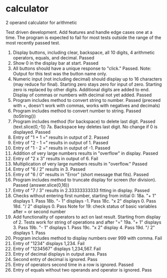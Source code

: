 # calculator
2 operand calculator for arithmetic

Test driven development. Add features and handle edge cases one
  at a time. The program is expected to fail for most tests
  outside the range of the most recently passed test.

1. Display buttons, including clear, backspace, all 10 digits,
     4 arithmetic operators, equals, and decimal. Passed
2. Show 0 in the display bar at start. Passed
3. All buttons should have a unique response to "click." Passed.
     Note: Output for this test was the button name only.
4. Numeric input (not including decimal) should display up
     to 16 characters (may reduce for final). Starting zero stays
     zero for input of zero. Starting zero is replaced by other
     digits. Additional digits are added to end. Display of
     commas or numbers with decimal not yet added. Passed
5. Program includes method to convert string to number. Passed
     (preceed with +, doesn't work with commas, works with
       negatives and decimals)
6. Program includes method to convert number to string. Passed (toString())
7. Program includes method (for backspace) to delete last digit. Passed
       (text.slice(0,-1))
7a. Backspace key deletes last digit. No change if 0 is displayed. Passed
8. Entry of "1 + 1 =" results in output of 2. Passed
9. Entry of "2 - 1 =" results in output of 1. Passed
10. Entry of "1 - 2 =" results in output of -1. Passed
11. Addition of very large numbers results in "overflow" in display. Passed
12. Entry of "2 x 3" results in output of 6. Fail
13. Multiplication of very large numbers results in "overflow." Passed
14. Entry of "6 / 2" results in 3. Passed
15. Entry of "6 / 0" results in "Error" (short message that fits). Passed
16. Program includes method to truncate display for screen
       (for division). Passed (answer.slice(0,16))
17. Entry of "7 / 3" results in 2.33333333333 fitting in display. Passed
18. Checks without entering first number, starting from initial 0:
18a. "+ 1" displays 1. Pass
18b. "- 1" displays -1. Pass
18c. "x 2" displays 0. Pass
18d. "/ 2" displays 0. Pass
Note for 19: check status of basic variables after = or second number
19. Add functionality of operators to act on last result. Starting from
     display of 2. Tests work for string of operations and after "="
19a. "+ 1" displays 3. Pass
19b. "- 1" displays 1. Pass
19c. "x 2" display 4. Pass
19d. "/ 2" displays 1. Pass
20. Program includes method to display numbers over 999 with comma. Fail
21. Entry of "1234" displays 1,234. Fail
22. Entry of "1234567" displays 1,234,567. Fail
23. Entry of decimal displays in output area. Pass
24. Second entry of decimal is ignored. Pass
25. Entry of operators second time in a row is ignored. Passed
26. Entry of equals without two operands and operator is ignored. Pass